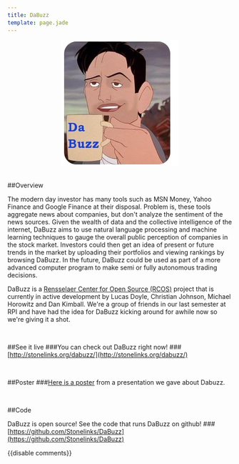 ```yaml
---
title: DaBuzz
template: page.jade
---
```


<center>

<img src="/img/projects/dabuzz.png">

</center>

<br>

##Overview

The modern day investor has many tools such as MSN Money, Yahoo Finance and Google Finance at their disposal. Problem is, these tools aggregate news about companies, but don't analyze the sentiment of the news sources. Given the wealth of data and the collective intelligence of the internet, DaBuzz aims to use natural language processing and machine learning techniques to gauge the overall public perception of companies in the stock market. Investors could then get an idea of present or future trends in the market by uploading their portfolios and viewing rankings by browsing DaBuzz. In the future, DaBuzz could be used as part of a more advanced computer program to make semi or fully autonomous trading decisions.

DaBuzz is a [Rensselaer Center for Open Source (RCOS)](http://rcos.rpi.edu/) project that is currently in active development by Lucas Doyle, Christian Johnson, Michael Horowitz and Dan Kimball. We're a group of friends in our last semester at RPI and have had the idea for DaBuzz kicking around for awhile now so we're giving it a shot.

<br>

##See it live
###You can check out DaBuzz right now!
###[http://stonelinks.org/dabuzz/](http://stonelinks.org/dabuzz/)

<br>

##Poster
###[Here is a poster](/misc/dabuzz_poster.pdf) from a presentation we gave about Dabuzz.

<br>

##Code

DaBuzz is open source! See the code that runs DaBuzz on github!
###[https://github.com/Stonelinks/DaBuzz](https://github.com/Stonelinks/DaBuzz)

{{disable comments}}
